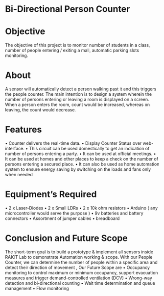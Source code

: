# Bi-Directional Person Counter

 
# Objective
The objective of this project is to monitor number of students in a class, number of people entering / exiting a mall, automatic parking slots monitoring.
# About
A sensor will automatically detect a person walking past it and this triggers the people counter. The main intention is to design a system wherein the number of persons entering or leaving a room is displayed on a screen. When a person enters the room, count would be increased, whereas on leaving, the count would decrease.
# Features
•	Counter delivers the real-time data.
•	Display Counter Status over web-interface.
•	This circuit can be used domestically to get an indication of number of persons entering a party.
•	It can be used at official meetings.
•	It can be used at homes and other places to keep a check on the number of persons entering a secured place.
•	It can also be used as home automation system to ensure energy saving by switching on the loads and fans only when needed

# Equipment’s Required
•	2 x Laser-Diodes
•	2 x Small LDRs
•	2 x 10k ohm resistors
•	Arduino ( any microcontroller would serve the purpose )
•	9v batteries and battery connectors
•	Assortment of jumper cables
•	breadboard

# Conclusion and Future Scope
The short-term goal is to build a prototype & implement all sensors inside RAIOT Lab to demonstrate Automation working & scope.
With our People Counter, we can determine the number of people within a specific area and detect their direction of movement , Our Future Scope are
•	Occupancy monitoring to control maximum or minimum occupancy, support evacuation measures and trigger demand-controlled ventilation (DCV)
•	Wrong-way detection and bi-directional counting
•	Wait time determination and queue management
•	Flow monitoring

